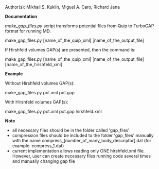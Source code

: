 Author(s): Mikhail S. Kuklin, Miguel A. Caro, Richard Jana

**Documentation**

_make_gap_files.py_ script transforms potential files from Quip to TurboGAP format for running MD.

make_gap_files.py [name_of_the_quip_xml] [name_of_the_output_file]

If Hirshfeld volumes GAP(s) are presented, then the command is:

make_gap_files.py [name_of_the_quip_xml] [name_of_the_output_file] [name_of_the_hirshfeld_xml]

**Example**

Without Hirshfeld volumes GAP(s):

make_gap_files.py pot.xml pot.gap

With Hirshfeld volumes GAP(s):

make_gap_files.py pot.xml pot.gap hirshfeld.xml

**Note**
- all necessary files should be in the folder called 'gap_files'
- compression files should be included to the folder 'gap_files' manually with the name compress_[number_of_many_body_descriptor].dat (for example: compress_1.dat)
- current implementation allows reading only ONE hirshfeld.xml file. However, user can create necessary files running code several times and manually changing gap file
